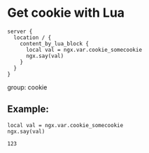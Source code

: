 # Get cookie with Lua

```nginx
server {
  location / {
    content_by_lua_block {
      local val = ngx.var.cookie_somecookie
      ngx.say(val)
    }
  }
}
```


group: cookie

## Example: 
```nginx
local val = ngx.var.cookie_somecookie
ngx.say(val)
```
```
123
```

